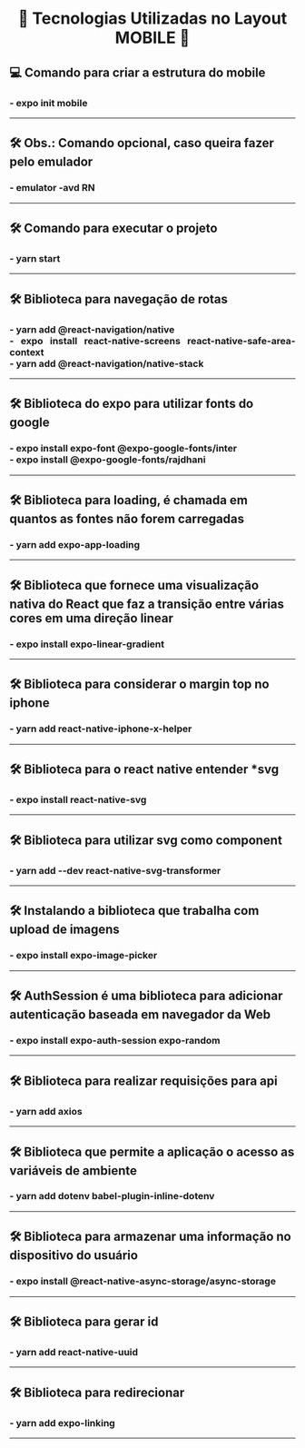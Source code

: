 
<h1 align="center">
    🔖 Tecnologias Utilizadas no Layout MOBILE 🔖
</h1>


<h2 align="left">💻 Comando para criar a estrutura do mobile</h2>
<h3 align="justify">
    - expo init mobile
</h3>

---

<h2 align="left">
    🛠️ Obs.: Comando opcional, caso queira fazer pelo emulador
</h2>

<h3 align="justify" >
    - emulator -avd RN
</h3>

---
<h2 align="left">
    🛠️ Comando para executar o projeto
</h2>

<h3 align="justify" >
    - yarn start
</h3>

---

<h2 align="left">
    🛠️ Biblioteca para navegação de rotas
</h2>

<h3 align="justify" >
    - yarn add @react-navigation/native <br/>
    - expo install react-native-screens react-native-safe-area-context <br/>
    - yarn add @react-navigation/native-stack
</h3>

---

<h2 align="left">
    🛠️ Biblioteca do expo para utilizar fonts do google
</h2>

<h3 align="justify" >
    - expo install expo-font @expo-google-fonts/inter <br/>
    - expo install @expo-google-fonts/rajdhani
</h3>

---

<h2 align="left">
    🛠️ Biblioteca para loading, é chamada em quantos as fontes não forem carregadas
</h2>

<h3 align="justify" >
    - yarn add expo-app-loading
</h3>

---

<h2 align="left">
    🛠️ Biblioteca que fornece uma visualização nativa do React que faz a transição entre várias cores em uma direção linear
</h2>

<h3 align="justify" >
    - expo install expo-linear-gradient
</h3>

---

<h2 align="left">
    🛠️ Biblioteca para considerar o margin top no iphone 
</h2>

<h3 align="justify" >
    - yarn add react-native-iphone-x-helper
</h3>

---

<h2 align="left">
    🛠️ Biblioteca para o react native entender *svg
</h2>

<h3 align="justify" >
    - expo install react-native-svg
</h3>

---

<h2 align="left">
    🛠️ Biblioteca para utilizar svg como component
</h2>

<h3 align="justify" >
    - yarn add --dev react-native-svg-transformer
</h3>

---

<h2 align="left">
    🛠️ Instalando a biblioteca que trabalha com upload de imagens
</h2>

<h3 align="justify" >
    - expo install expo-image-picker
</h3>

---

<h2 align="left">
    🛠️ AuthSession é uma biblioteca para adicionar autenticação baseada em navegador da Web 
</h2>

<h3 align="justify" >
    - expo install expo-auth-session expo-random
</h3>

---

<h2 align="left">
    🛠️ Biblioteca para realizar requisições para api
</h2>

<h3 align="justify" >
    - yarn add axios
</h3>

---

<h2 align="left">
    🛠️ Biblioteca que permite a aplicação o acesso as variáveis de ambiente
</h2>

<h3 align="justify" >
    - yarn add dotenv babel-plugin-inline-dotenv
</h3>

---

<h2 align="left">
    🛠️ Biblioteca para armazenar uma informação no dispositivo do usuário
</h2>

<h3 align="justify" >
    - expo install @react-native-async-storage/async-storage
</h3>

---

<h2 align="left">
    🛠️ Biblioteca para gerar id
</h2>

<h3 align="justify" >
    - yarn add react-native-uuid
</h3>

---

<h2 align="left">
    🛠️ Biblioteca para redirecionar
</h2>

<h3 align="justify" >
    - yarn add expo-linking
</h3>

---



